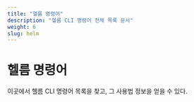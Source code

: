 ```yaml
---
title: "헬름 명령어"
description: "헬름 CLI 명령어 전체 목록 문서"
weight: 6
slug: helm
---
```


# 헬름 명령어

이곳에서 헬름 CLI 명령어 목록을 찾고, 그 사용법 정보을 얻을 수 있다.
